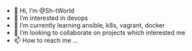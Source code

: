 - 👋 Hi, I’m @Sh-tWorld
- 👀 I’m interested in devops
- 🌱 I’m currently learning ansible, k8s, vagrant, docker
- 💞️ I’m looking to collaborate on projects which interested me
- 📫 How to reach me ...

<!---
Sh-tWorld/Sh-tWorld is a ✨ special ✨ repository because its `README.md` (this file) appears on your GitHub profile.
You can click the Preview link to take a look at your changes.
--->
